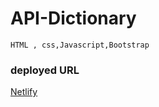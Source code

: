 # API-Dictionary

```HTML , css,Javascript,Bootstrap``` 

###  deployed URL

[Netlify](https://task-12-api-dictionary.netlify.app/)
